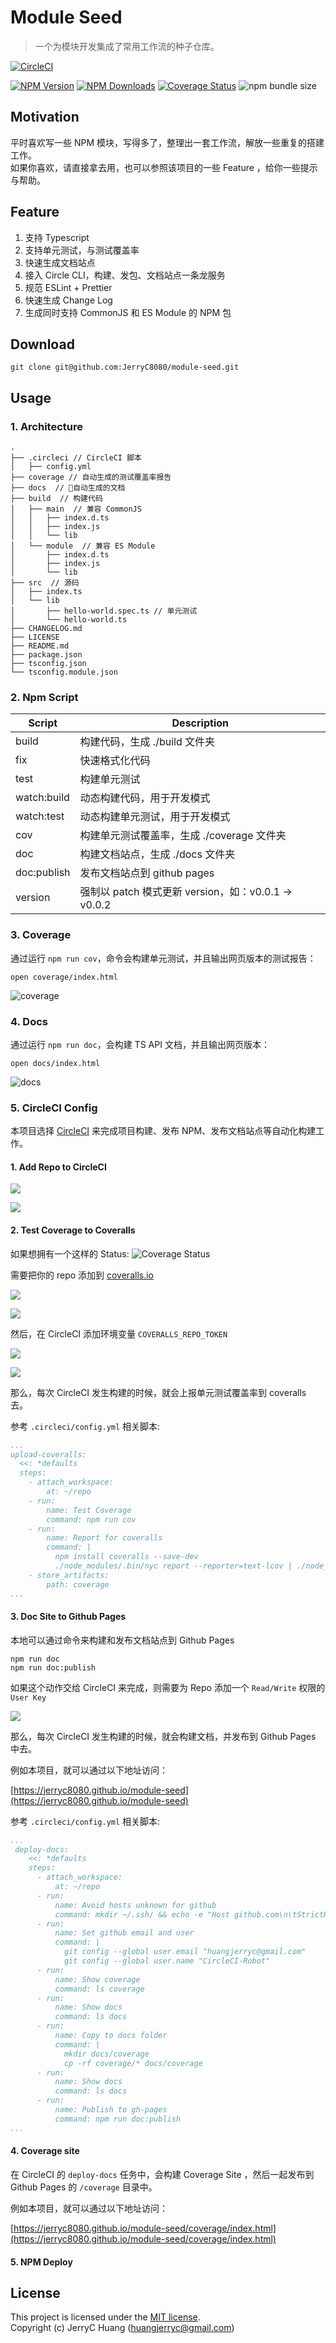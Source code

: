 # Module Seed

> 一个为模块开发集成了常用工作流的种子仓库。

[![CircleCI](https://circleci.com/gh/JerryC8080/module-seed/tree/master.svg?style=svg)](https://circleci.com/gh/JerryC8080/module-seed/tree/master)

[![NPM Version](https://img.shields.io/npm/v/@jerryc/module-seed.svg)](https://www.npmjs.com/package/@jerryc/module-seed) [![NPM Downloads](https://img.shields.io/npm/dm/@jerryc/module-seed.svg)](https://www.npmjs.com/package/@jerryc/module-seed) [![Coverage Status](https://coveralls.io/repos/github/JerryC8080/module-seed/badge.svg?branch=master)](https://coveralls.io/github/JerryC8080/module-seed?branch=master) ![npm bundle size](https://img.shields.io/bundlephobia/minzip/@jerryc/mini-logger.svg)

## Motivation

平时喜欢写一些 NPM 模块，写得多了，整理出一套工作流，解放一些重复的搭建工作。  
如果你喜欢，请直接拿去用，也可以参照该项目的一些 Feature ，给你一些提示与帮助。

## Feature

1. 支持 Typescript
1. 支持单元测试，与测试覆盖率
1. 快速生成文档站点
1. 接入 Circle CLI，构建、发包、文档站点一条龙服务
1. 规范 ESLint + Prettier
1. 快速生成 Change Log
1. 生成同时支持 CommonJS 和 ES Module 的 NPM 包

## Download

```shell
git clone git@github.com:JerryC8080/module-seed.git
```

## Usage

### 1. Architecture

```shell
.
├── .circleci // CircleCI 脚本
│   ├── config.yml
├── coverage // 自动生成的测试覆盖率报告
├── docs  // 自动生成的文档
├── build  // 构建代码
│   ├── main  // 兼容 CommonJS
│   │   ├── index.d.ts
│   │   ├── index.js
│   │   └── lib
│   └── module  // 兼容 ES Module
│       ├── index.d.ts
│       ├── index.js
│       └── lib
├── src  // 源码
│   ├── index.ts
│   └── lib
│       ├── hello-world.spec.ts // 单元测试
│       └── hello-world.ts
├── CHANGELOG.md
├── LICENSE
├── README.md
├── package.json
├── tsconfig.json
└── tsconfig.module.json
```

### 2. Npm Script

| Script      | Description                                        |
| ----------- | -------------------------------------------------- |
| build       | 构建代码，生成 ./build 文件夹                      |
| fix         | 快速格式化代码                                     |
| test        | 构建单元测试                                       |
| watch:build | 动态构建代码，用于开发模式                         |
| watch:test  | 动态构建单元测试，用于开发模式                     |
| cov         | 构建单元测试覆盖率，生成 ./coverage 文件夹         |
| doc         | 构建文档站点，生成 ./docs 文件夹                   |
| doc:publish | 发布文档站点到 github pages                        |
| version     | 强制以 patch 模式更新 version，如：v0.0.1 → v0.0.2 |

### 3. Coverage

通过运行 `npm run cov`，命令会构建单元测试，并且输出网页版本的测试报告：

```shell
open coverage/index.html
```

![coverage](https://bluesun-1252625244.cos.ap-guangzhou.myqcloud.com/img/20201212173414.png)

### 4. Docs

通过运行 `npm run doc`，会构建 TS API 文档，并且输出网页版本：

```shell
open docs/index.html
```

![docs](https://bluesun-1252625244.cos.ap-guangzhou.myqcloud.com/img/20201212173820.png)

### 5. CircleCI Config

本项目选择 [CircleCI](https://circleci.com/) 来完成项目构建、发布 NPM、发布文档站点等自动化构建工作。

#### 1. Add Repo to CircleCI

![](https://bluesun-1252625244.cos.ap-guangzhou.myqcloud.com/img/20201212174309.png)

![](https://bluesun-1252625244.cos.ap-guangzhou.myqcloud.com/img/20201212174310.png)

#### 2. Test Coverage to Coveralls

如果想拥有一个这样的 Status: ![Coverage Status](https://coveralls.io/repos/github/JerryC8080/module-seed/badge.svg?branch=master)

需要把你的 repo 添加到 [coveralls.io](https://coveralls.io/)

![](https://bluesun-1252625244.cos.ap-guangzhou.myqcloud.com/img/20201212175434.png)

![](https://bluesun-1252625244.cos.ap-guangzhou.myqcloud.com/img/20201212175435.png)

然后，在 CircleCI 添加环境变量 `COVERALLS_REPO_TOKEN`

![](https://bluesun-1252625244.cos.ap-guangzhou.myqcloud.com/img/20201212175703.png)

![](https://bluesun-1252625244.cos.ap-guangzhou.myqcloud.com/img/20201212175850.png)

那么，每次 CircleCI 发生构建的时候，就会上报单元测试覆盖率到 coveralls 去。

参考 `.circleci/config.yml` 相关脚本:

```yml
...
upload-coveralls:
  <<: *defaults
  steps:
    - attach_workspace:
        at: ~/repo
    - run:
        name: Test Coverage
        command: npm run cov
    - run:
        name: Report for coveralls
        command: |
          npm install coveralls --save-dev
          ./node_modules/.bin/nyc report --reporter=text-lcov | ./node_modules/.bin/coveralls
    - store_artifacts:
        path: coverage
...
```

#### 3. Doc Site to Github Pages

本地可以通过命令来构建和发布文档站点到 Github Pages

```shell
npm run doc
npm run doc:publish
```

如果这个动作交给 CircleCI 来完成，则需要为 Repo 添加一个 `Read/Write` 权限的 `User Key`

![](https://bluesun-1252625244.cos.ap-guangzhou.myqcloud.com/img/20201212180750.png)

那么，每次 CircleCI 发生构建的时候，就会构建文档，并发布到 Github Pages 中去。

例如本项目，就可以通过以下地址访问：

[https://jerryc8080.github.io/module-seed](https://jerryc8080.github.io/module-seed)

参考 `.circleci/config.yml` 相关脚本:

```yml
...
 deploy-docs:
    <<: *defaults
    steps:
      - attach_workspace:
          at: ~/repo
      - run:
          name: Avoid hosts unknown for github
          command: mkdir ~/.ssh/ && echo -e "Host github.com\n\tStrictHostKeyChecking no\n" > ~/.ssh/config
      - run:
          name: Set github email and user
          command: |
            git config --global user.email "huangjerryc@gmail.com"
            git config --global user.name "CircleCI-Robot"
      - run:
          name: Show coverage
          command: ls coverage
      - run:
          name: Show docs
          command: ls docs
      - run:
          name: Copy to docs folder
          command: |
            mkdir docs/coverage
            cp -rf coverage/* docs/coverage
      - run:
          name: Show docs
          command: ls docs
      - run:
          name: Publish to gh-pages
          command: npm run doc:publish
...
```

#### 4. Coverage site

在 CircleCI 的 `deploy-docs` 任务中，会构建 Coverage Site ，然后一起发布到 Github Pages 的 `/coverage` 目录中。

例如本项目，就可以通过以下地址访问：

[https://jerryc8080.github.io/module-seed/coverage/index.html](https://jerryc8080.github.io/module-seed/coverage/index.html)

#### 5. NPM Deploy

## License

This project is licensed under the [MIT license](LICENSE).  
Copyright (c) JerryC Huang (huangjerryc@gmail.com)
